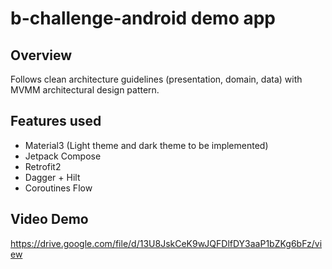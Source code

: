 # b-challenge-android demo app
## Overview
Follows clean architecture guidelines (presentation, domain, data) with
MVMM architectural design pattern.

## Features used
- Material3 (Light theme and dark theme to be implemented)
- Jetpack Compose
- Retrofit2
- Dagger + Hilt
- Coroutines Flow

## Video Demo
https://drive.google.com/file/d/13U8JskCeK9wJQFDlfDY3aaP1bZKg6bFz/view
